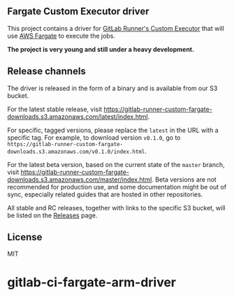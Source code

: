 ## Fargate Custom Executor driver

This project contains a driver for [GitLab Runner's Custom
Executor](https://docs.gitlab.com/runner/executors/custom.html) that will
use [AWS Fargate](https://aws.amazon.com/fargate/) to execute the jobs.

**The project is very young and still under a heavy development.**

## Release channels

The driver is released in the form of a binary and is available from our S3 bucket.

For the latest stable release, visit
<https://gitlab-runner-custom-fargate-downloads.s3.amazonaws.com/latest/index.html>.

For specific, tagged versions, please replace the `latest` in the URL with a specific tag. For example,
to download version `v0.1.0`, go to `https://gitlab-runner-custom-fargate-downloads.s3.amazonaws.com/v0.1.0/index.html`.

For the latest beta version, based on the current state of the `master` branch,
visit <https://gitlab-runner-custom-fargate-downloads.s3.amazonaws.com/master/index.html>.
Beta versions are not recommended for production use, and some
documentation might be out of sync, especially related guides that are hosted in
other repositories.

All stable and RC releases, together with links to the specific S3 bucket, will be listed
on the [Releases](https://gitlab.com/gitlab-org/ci-cd/custom-executor-drivers/fargate/-/releases)
page.

## License

MIT
# gitlab-ci-fargate-arm-driver
